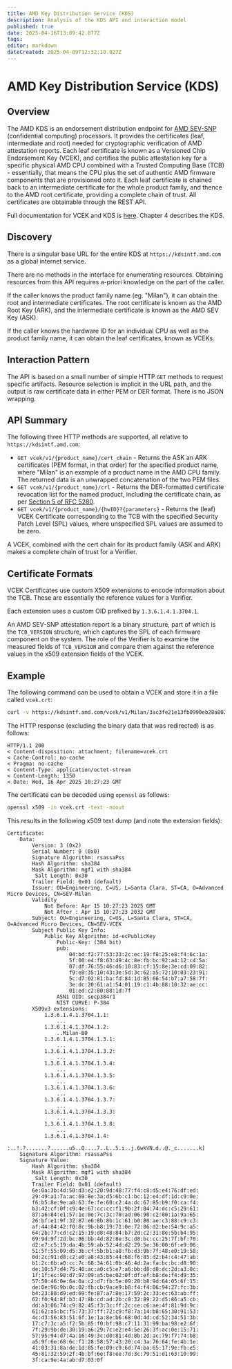 ```yaml
---
title: AMD Key Distribution Service (KDS)
description: Analysis of the KDS API and interaction model
published: true
date: 2025-04-16T13:09:42.077Z
tags: 
editor: markdown
dateCreated: 2025-04-09T12:32:10.027Z
---
```


# AMD Key Distribution Service (KDS)

## Overview
The AMD KDS is an endorsement distribution endpoint for [AMD SEV-SNP](https://www.amd.com/en/developer/sev.html) (confidential computing) processors. It provides the certificates (leaf, intermediate and root) needed for cryptographic verification of AMD attestation reports. Each leaf certificate is known as a Versioned Chip Endorsement Key (VCEK), and certifies the public attestation key for a specific physical AMD CPU combined with a Trusted Computing Base (TCB) - essentially, that means the CPU plus the set of authentic AMD firmware components that are provisioned onto it. Each leaf certificate is chained back to an intermediate certificate for the whole product family, and thence to the AMD root certificate, providing a complete chain of trust. All certificates are obtainable through the REST API.

Full documentation for VCEK and KDS is [here](https://www.amd.com/content/dam/amd/en/documents/epyc-technical-docs/specifications/57230.pdf). Chapter 4 describes the KDS.

## Discovery
There is a singular base URL for the entire KDS at `https://kdsintf.amd.com` as a global internet service.

There are no methods in the interface for enumerating resources. Obtaining resources from this API requires a-priori knowledge on the part of the caller.

If the caller knows the product family name (eg. "Milan"), it can obtain the root and intermediate certificates. The root certificate is known as the AMD Root Key (ARK), and the intermediate certificate is known as the AMD SEV Key (ASK).

If the caller knows the hardware ID for an individual CPU as well as the product family name, it can obtain the leaf certificates, known as VCEKs.

## Interaction Pattern
The API is based on a small number of simple HTTP `GET` methods to request specific artifacts. Resource selection is implicit in the URL path, and the output is raw certificate data in either PEM or DER format. There is no JSON wrapping.

## API Summary
The following three HTTP methods are supported, all relative to `https://kdsintf.amd.com`:

- `GET vcek/v1/{product_name}/cert_chain` - Returns the ASK an ARK certificates (PEM format, in that order) for the specified product name, where "Milan" is an example of a product name in the AMD CPU family. The returned data is an unwrapped concatenation of the two PEM files.
- `GET vcek/v1/{product_name}/crl` - Returns the DER-formatted certificate revocation list for the named product, including the certificate chain, as per [Section 5 of RFC 5280](https://datatracker.ietf.org/doc/html/rfc5280#section-5).
- `GET vcek/v1/{product_name}/{hwID}?{parameters}` - Returns the (leaf) VCEK Certificate corresponding to the TCB with the specified Security Patch Level (SPL) values, where unspecified SPL values are assumed to be zero.

A VCEK, combined with the cert chain for its product family (ASK and ARK) makes a complete chain of trust for a Verifier.

## Certificate Formats
VCEK Certificates use custom X509 extensions to encode information about the TCB. These are essentially the reference values for a Verifier.

Each extension uses a custom OID prefixed by `1.3.6.1.4.1.3704.1`.

An AMD SEV-SNP attestation report is a binary structure, part of which is the `TCB_VERSION` structure, which captures the SPL of each firmware component on the system. The role of the Verifier is to examine the measured fields of `TCB_VERSION` and compare them against the reference values in the x509 extension fields of the VCEK.

## Example
The following command can be used to obtain a VCEK and store it in a file called `vcek.crt`:

```sh
curl -v https://kdsintf.amd.com/vcek/v1/Milan/3ac3fe21e13fb0990eb28a802e3fb6a29483a6b0753590c951bdd3b8e53786184ca39e359669a2b76a1936776b564ea464cdce40c05f63c9b610c5068b006b5d -o vcek.crt
```

The HTTP response (excluding the binary data that was redirected) is as follows:

```http
HTTP/1.1 200 
< Content-disposition: attachment; filename=vcek.crt
< Cache-Control: no-cache
< Pragma: no-cache
< Content-Type: application/octet-stream
< Content-Length: 1350
< Date: Wed, 16 Apr 2025 10:27:23 GMT
```

The certificate can be decoded using `openssl` as follows:

```sh
openssl x509 -in vcek.crt -text -noout
```

This results in the following x509 text dump (and note the extension fields):

```output
Certificate:
    Data:
        Version: 3 (0x2)
        Serial Number: 0 (0x0)
        Signature Algorithm: rsassaPss        
        Hash Algorithm: sha384
        Mask Algorithm: mgf1 with sha384
         Salt Length: 0x30
        Trailer Field: 0x01 (default)
        Issuer: OU=Engineering, C=US, L=Santa Clara, ST=CA, O=Advanced Micro Devices, CN=SEV-Milan
        Validity
            Not Before: Apr 15 10:27:23 2025 GMT
            Not After : Apr 15 10:27:23 2032 GMT
        Subject: OU=Engineering, C=US, L=Santa Clara, ST=CA, O=Advanced Micro Devices, CN=SEV-VCEK
        Subject Public Key Info:
            Public Key Algorithm: id-ecPublicKey
                Public-Key: (384 bit)
                pub:
                    04:bd:f2:77:53:33:2c:ec:19:f8:25:e8:f4:6c:1a:
                    5f:00:e4:f8:63:49:4c:8e:fb:bc:92:a4:12:c4:5a:
                    07:df:76:55:46:d6:10:83:cf:15:8e:3e:cd:09:82:
                    f9:e8:35:10:43:3e:5d:3c:62:a5:72:10:03:23:91:
                    5c:d7:02:81:ba:fd:84:1d:85:66:54:b7:a7:58:7f:
                    3e:dc:20:61:a1:54:01:19:c1:4b:88:10:32:ae:cc:
                    01:ed:c2:80:88:1d:7f
                ASN1 OID: secp384r1
                NIST CURVE: P-384
        X509v3 extensions:
            1.3.6.1.4.1.3704.1.1: 
                ...
            1.3.6.1.4.1.3704.1.2: 
                ..Milan-B0
            1.3.6.1.4.1.3704.1.3.1: 
                ...
            1.3.6.1.4.1.3704.1.3.2: 
                ...
            1.3.6.1.4.1.3704.1.3.4: 
                ...
            1.3.6.1.4.1.3704.1.3.5: 
                ...
            1.3.6.1.4.1.3704.1.3.6: 
                ...
            1.3.6.1.4.1.3704.1.3.7: 
                ...
            1.3.6.1.4.1.3704.1.3.3: 
                ...
            1.3.6.1.4.1.3704.1.3.8: 
                ...
            1.3.6.1.4.1.3704.1.4: 
                :..!.?.......?......u5..Q....7..L..5.i..j.6wkVN.d..@._c.......k]
    Signature Algorithm: rsassaPss
    Signature Value:        
        Hash Algorithm: sha384
        Mask Algorithm: mgf1 with sha384
         Salt Length: 0x30
        Trailer Field: 0x01 (default)
        6e:0a:3b:4d:50:d3:e2:20:9d:48:77:f4:c8:d5:e4:76:df:ed:
        29:49:a1:7a:ac:69:8e:3a:d5:6b:c1:bc:12:e4:df:1d:c9:0e:
        f6:b5:8e:9e:a8:63:fe:fe:60:c2:4a:dc:67:85:b9:f0:ca:f4:
        b3:42:cf:0f:c9:4e:67:cc:cc:f1:9b:2f:84:74:dc:c5:29:61:
        87:a6:84:e1:57:1e:0e:7c:3c:70:ad:06:90:c2:80:1a:9a:65:
        26:bf:e1:9f:32:87:e6:8b:8b:1c:61:b0:80:ae:c3:88:c9:c3:
        af:44:84:42:f0:8c:9b:b8:19:71:0e:72:86:d2:be:54:9c:a5:
        64:2b:77:cd:c2:15:19:d8:48:84:b7:2d:c2:31:8e:5b:b4:95:
        69:9d:9f:2d:bc:86:bb:4d:82:8e:3c:d8:bc:cc:25:7f:bf:70:
        d2:e7:c5:19:da:4b:59:ab:52:4d:d2:29:5e:36:00:6f:e9:06:
        51:5f:55:09:d5:3b:cf:5b:b1:a8:fb:d3:9b:7f:48:e0:19:58:
        0d:2c:91:d8:c2:e0:a8:43:85:44:68:f6:85:d2:b4:c4:47:ab:
        b1:2c:6b:a0:cc:7c:68:34:61:0b:46:4d:2a:fa:bc:bc:d8:90:
        de:10:57:d4:75:40:ac:a0:c5:e7:a6:bb:d8:d8:dc:2d:a3:0c:
        1f:1f:ec:98:d7:97:09:a5:be:02:0f:df:ef:b8:de:f4:d9:35:
        57:50:46:0e:6a:0a:c2:d7:fb:5e:09:20:b8:9d:64:05:6f:15:
        de:0e:96:9b:0c:02:fb:cb:9a:e9:b8:f4:f4:06:94:27:fc:3b:
        b4:23:88:d9:ed:69:fe:87:a7:8e:17:59:2c:33:ec:63:ab:ff:
        62:f0:94:8f:b3:47:8b:cd:ad:2b:c0:32:89:22:d5:86:a5:cb:
        dd:a3:06:74:c9:82:45:f3:3c:ff:2c:ce:c6:ae:4f:81:9d:9c:
        61:62:a5:bc:f5:73:37:ff:72:c9:f8:7a:14:b8:65:30:91:53:
        4c:d3:56:83:51:6f:1e:1a:8e:b6:68:0d:4d:cd:52:34:51:3b:
        17:c7:3c:a5:f2:5b:85:f0:bf:98:c7:11:31:99:ba:98:e2:6f:
        7f:29:9b:de:30:19:a6:29:7c:e2:e4:5e:26:3f:ac:0e:15:71:
        57:95:94:d7:4a:16:49:3c:d0:81:4d:8b:2d:ac:79:f7:74:b8:
        a5:9f:6e:68:6c:f1:28:58:57:43:20:c4:3a:76:64:fe:4b:1e:
        41:03:31:8a:de:1d:85:fe:09:c9:6d:74:ba:65:17:9e:fb:e5:
        45:81:32:59:2f:4b:bf:6e:f8:ee:7d:3c:79:51:d1:63:10:99:
        3f:ca:9e:4a:ab:d7:03:0f
```


